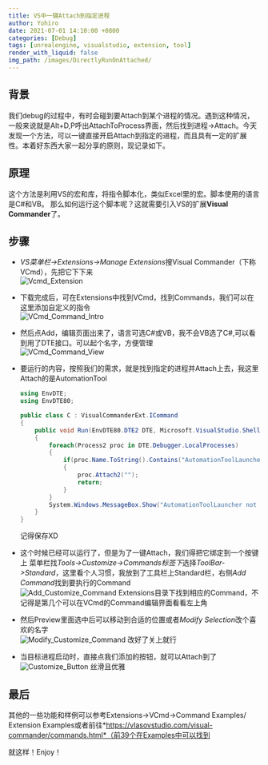 ```yaml
---
title: VS中一键Attach到指定进程
author: Yohiro
date: 2021-07-01 14:10:00 +0800
categories: [Debug]
tags: [unrealengine, visualstudio, extension, tool]
render_with_liquid: false
img_path: /images/DirectlyRunOnAttached/
---
```


## 背景
我们debug的过程中，有时会碰到要Attach到某个进程的情况。遇到这种情况，一般来说就是Alt+D,P呼出AttachToProcess界面，然后找到进程->Attach。今天发现一个方法，可以一键直接开启Attach到指定的进程，而且具有一定的扩展性。本着好东西大家一起分享的原则，现记录如下。
 
## 原理
这个方法是利用VS的宏和库，将指令脚本化，类似Excel里的宏。脚本使用的语言是C#和VB。
那么如何运行这个脚本呢？这就需要引入VS的扩展**Visual Commander**了。
 
## 步骤
- *VS菜单栏->Extensions->Manage Extensions*搜Visual Commander（下称VCmd），先把它下下来<br>
  ![Vcmd_Extension](VisualCommander.png)

- 下载完成后，可在Extensions中找到VCmd，找到Commands，我们可以在这里添加自定义的指令<br>
  ![VCmd_Command_Intro](VCMDWhere.png)

- 然后点Add，编辑页面出来了，语言可选C#或VB，我不会VB选了C#,可以看到用了DTE接口。可以起个名字，方便管理<br>
  ![VCmd_Command_View](Command.png)

- 要运行的内容，按照我们的需求，就是找到指定的进程并Attach上去，我这里Attach的是AutomationTool
    ```csharp
    using EnvDTE;
    using EnvDTE80;

    public class C : VisualCommanderExt.ICommand
    {
        public void Run(EnvDTE80.DTE2 DTE, Microsoft.VisualStudio.Shell.Package package)
        {
            foreach(Process2 proc in DTE.Debugger.LocalProcesses)
            {
                if(proc.Name.ToString().Contains("AutomationToolLauncher.exe"))
                {
                    proc.Attach2("");
                    return;
                }
            }
            System.Windows.MessageBox.Show("AutomationToolLauncher not found.");
        }
    }
    ```
    记得保存XD

- 这个时候已经可以运行了，但是为了一键Attach，我们得把它绑定到一个按键上
  菜单栏找*Tools->Customize->Commands标签下*选择*ToolBar->Standard*，这里看个人习惯，我放到了工具栏上Standard栏，右侧*Add Command*找到要执行的Command<br>
    ![Add_Customize_Command](AddCommand.png)
  Extensions目录下找到相应的Command，不记得是第几个可以在VCmd的Command编辑界面看看左上角

- 然后Preview里面选中后可以移动到合适的位置或者*Modify Selection*改个喜欢的名字<br>
    ![Modify_Customize_Command](Customize.png)
  改好了关上就行
  
- 当目标进程启动时，直接点我们添加的按钮，就可以Attach到了<br>
    ![Customize_Button](CustomizeAttachButton.png)
  丝滑且优雅

## 最后
其他的一些功能和样例可以参考Extensions->VCmd->Command Examples/ Extension Examples或者前往*https://vlasovstudio.com/visual-commander/commands.html*（前39个在Examples中可以找到


就这样！Enjoy！

